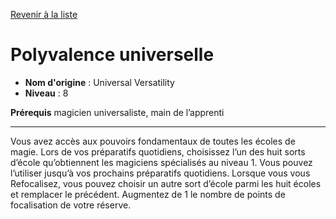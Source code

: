 [Revenir à la liste](list.md)

# Polyvalence universelle

 * **Nom d'origine** : Universal Versatility
 * **Niveau** : 8


<p><strong>Prérequis</strong>  magicien universaliste, main de l’apprenti</p>
<hr>
<p>Vous avez accès aux pouvoirs fondamentaux de toutes les écoles de magie. Lors de vos préparatifs quotidiens, choisissez l’un des huit sorts d’école qu’obtiennent les magiciens spécialisés au niveau 1. Vous pouvez l’utiliser jusqu’à vos prochains préparatifs quotidiens. Lorsque vous vous Refocalisez, vous pouvez choisir un autre sort d’école parmi les huit écoles et remplacer le précédent. Augmentez de 1 le nombre de points de focalisation de votre réserve.</p>